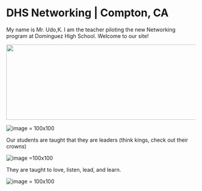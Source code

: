 # DHS Networking | Compton, CA

My name is Mr. Udo,K. I am the teacher piloting the new Networking program at Dominguez High School. Welcome to our site!

<p align="center">
  <img width="600" height="200" src="https://user-images.githubusercontent.com/90793073/227299174-08045597-06c6-46b6-aff7-0ebadf2f822e.png">
</p>

![image](https://user-images.githubusercontent.com/90793073/227299174-08045597-06c6-46b6-aff7-0ebadf2f822e.png) = 100x100

Our students are taught that they are leaders (think kings, check out their crowns)

![image](https://user-images.githubusercontent.com/90793073/228005905-cf9f8515-35a8-4f27-a7cc-c3009b40d69c.png) =100x100

They are taught to love, listen, lead, and learn.

![image](https://user-images.githubusercontent.com/90793073/228006554-c0bcf30d-2f83-441a-9754-c1d6d0245f4a.png) = 100x100


